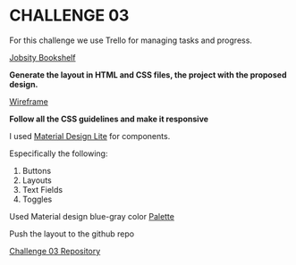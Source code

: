 # CHALLENGE 03

For this challenge we use Trello for managing tasks and progress.

[Jobsity Bookshelf](https://trello.com/b/wVNDGlAp/jobsity-bookshelves)


**Generate the layout in HTML and CSS files, the project with the proposed design.**

[Wireframe](https://marvelapp.com/377d1f7)


**Follow all the CSS guidelines and make it responsive**

I used [Material Design Lite](https://getmdl.io/) for components.

Especifically the following:
1. Buttons
2. Layouts
3. Text Fields
4. Toggles

Used Material design blue-gray color [Palette](https://www.materialpalette.com/blue/grey)

Push the layout to the github repo

[Challenge 03 Repository](https://github.com/palpico/papt_jobsity/tree/develop/Challenge03)
